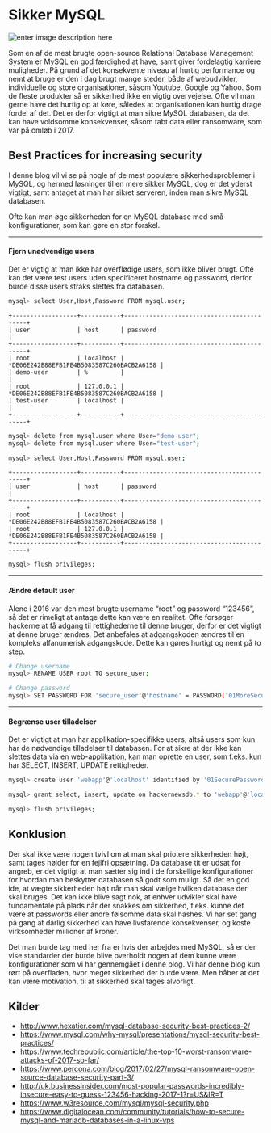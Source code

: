 # Sikker MySQL

![enter image description here](http://technotif.com/wp-content/uploads/2014/02/Improve-MySQL-security.jpg)

Som en af de mest brugte open-source Relational Database Management System er MySQL en god færdighed at have, samt giver fordelagtig karriere muligheder. På grund af det konsekvente niveau af hurtig performance og nemt at bruge er den i dag brugt mange steder, både af webudvikler, individuelle og store organisationer, såsom Youtube, Google og Yahoo. Som de fleste produkter så er sikkerhed ikke en vigtig overvejelse. Ofte vil man gerne have det hurtig op at køre, således at organisationen kan hurtig drage fordel af det. Det er derfor vigtigt at man sikre MySQL databasen, da det kan have voldsomme konsekvenser, såsom tabt data eller ransomware, som var på omløb i 2017.

## Best Practices for increasing security
I denne blog vil vi se på nogle af de mest populære sikkerhedsproblemer i MySQL, og hermed løsninger til en mere sikker MySQL, dog er det yderst vigtigt, samt antaget at man har sikret serveren, inden man sikre MySQL databasen.

Ofte kan man øge sikkerheden for en MySQL database med små konfigurationer, som kan gøre en stor forskel. 

---

#### Fjern unødvendige users
Det er vigtig at man ikke har overflødige users, som ikke bliver brugt. Ofte kan det være test users uden specificeret hostname og password, derfor burde disse users straks slettes fra databasen.

```bash
mysql> select User,Host,Password FROM mysql.user;
```
```
+------------------+-----------+-------------------------------------------+
| user             | host      | password                                  |
+------------------+-----------+-------------------------------------------+
| root             | localhost | *DE06E242B88EFB1FE4B5083587C260BACB2A6158 |
| demo-user        | %         |                                           |
| root             | 127.0.0.1 | *DE06E242B88EFB1FE4B5083587C260BACB2A6158 |
| test-user        | localhost |                                           |
+------------------+-----------+-------------------------------------------+
```

```bash
mysql> delete from mysql.user where User="demo-user";
mysql> delete from mysql.user where User="test-user";
```

```bash
mysql> select User,Host,Password FROM mysql.user;
```

```
+------------------+-----------+-------------------------------------------+
| user             | host      | password                                  |
+------------------+-----------+-------------------------------------------+
| root             | localhost | *DE06E242B88EFB1FE4B5083587C260BACB2A6158 |
| root             | 127.0.0.1 | *DE06E242B88EFB1FE4B5083587C260BACB2A6158 |
+------------------+-----------+-------------------------------------------+
```

```bash
mysql> flush privileges;
```

---

#### Ændre default user
Alene i 2016 var den mest brugte username “root” og password “123456”, så det er rimeligt at antage dette kan være en realitet. Ofte forsøger hackerne at få adgang til rettighederne til denne bruger, derfor er det vigtigt at denne bruger ændres. Det anbefales at adgangskoden ændres til en kompleks alfanumerisk adgangskode. Dette kan gøres hurtigt og nemt på to step.

```bash
# Change username
mysql> RENAME USER root TO secure_user;

# Change password
mysql> SET PASSWORD FOR 'secure_user'@'hostname' = PASSWORD('01MoreSecurePass02');
```

---

#### Begrænse user tilladelser
Det er vigtigt at man har applikation-specifikke users, altså users som kun har de nødvendige tilladelser til databasen. For at sikre at der ikke kan slettes data via en web-applikation, kan man oprette en user, som f.eks. kun har SELECT, INSERT, UPDATE rettigheder.

```bash
mysql> create user 'webapp'@'localhost' identified by '01SecurePassword02';
```
```bash
mysql> grant select, insert, update on hackernewsdb.* to 'webapp'@'localhost';
```
```bash
mysql> flush privileges;
```
## Konklusion
Der skal ikke være nogen tvivl om at man skal priotere sikkerheden højt, samt tages højder for en fejlfri opsætning. 
Da database tit er udsat for angreb, er det vigtigt at man sætter sig ind i de forskellige konfigurationer for hvordan man beskytter databasen så godt som muligt. 
Så det en god ide, at vægte sikkerheden højt når man skal vælge hvilken database der skal bruges. Det kan ikke blive sagt nok, at enhver udvikler skal have fundamentale på plads når der snakkes om sikkerhed, f.eks. kunne det være at passwords eller andre følsomme data skal hashes. Vi har set gang på gang at dårlig sikkerhed kan have livsfarende konsekvenser, og koste virksomheder millioner af kroner. 

Det man burde tag med her fra er hvis der arbejdes med MySQL, så er der vise standarder der burde blive overholdt nogen af dem kunne være konfigurationer som vi har gennemgået i denne blog. 
Vi har denne blog kun rørt på overfladen, hvor meget sikkerhed der burde være. Men håber at det kan være motivation, til at sikkerhed skal tages alvorligt. 

## Kilder
- http://www.hexatier.com/mysql-database-security-best-practices-2/
- https://www.mysql.com/why-mysql/presentations/mysql-security-best-practices/
- https://www.techrepublic.com/article/the-top-10-worst-ransomware-attacks-of-2017-so-far/
- https://www.percona.com/blog/2017/02/27/mysql-ransomware-open-source-database-security-part-3/
- http://uk.businessinsider.com/most-popular-passwords-incredibly-insecure-easy-to-guess-123456-hacking-2017-1?r=US&IR=T
- https://www.w3resource.com/mysql/mysql-security.php
- https://www.digitalocean.com/community/tutorials/how-to-secure-mysql-and-mariadb-databases-in-a-linux-vps
